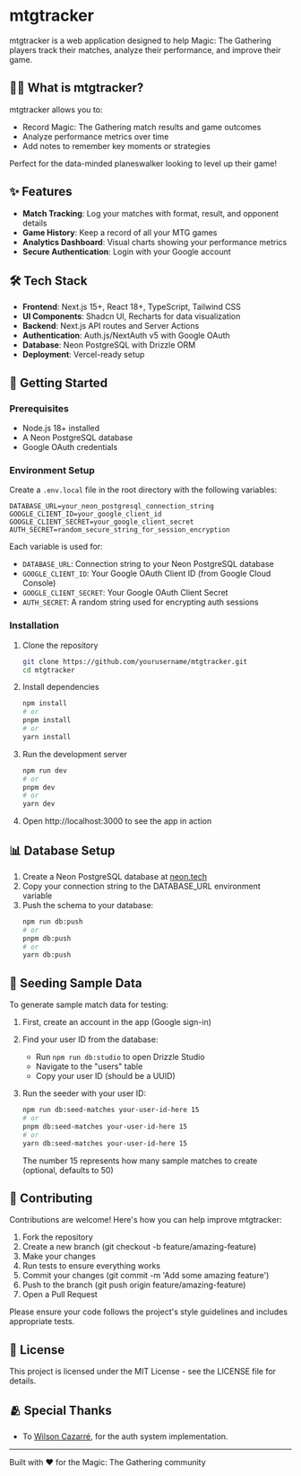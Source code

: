 # mtgtracker

mtgtracker is a web application designed to help Magic: The Gathering players track their matches, analyze their performance, and improve their game.

## 🧙‍♂️ What is mtgtracker?

mtgtracker allows you to:

- Record Magic: The Gathering match results and game outcomes
- Analyze performance metrics over time
- Add notes to remember key moments or strategies

Perfect for the data-minded planeswalker looking to level up their game!

## ✨ Features

- **Match Tracking**: Log your matches with format, result, and opponent details
- **Game History**: Keep a record of all your MTG games
- **Analytics Dashboard**: Visual charts showing your performance metrics
- **Secure Authentication**: Login with your Google account

## 🛠️ Tech Stack

- **Frontend**: Next.js 15+, React 18+, TypeScript, Tailwind CSS
- **UI Components**: Shadcn UI, Recharts for data visualization
- **Backend**: Next.js API routes and Server Actions
- **Authentication**: Auth.js/NextAuth v5 with Google OAuth
- **Database**: Neon PostgreSQL with Drizzle ORM
- **Deployment**: Vercel-ready setup

## 🚀 Getting Started

### Prerequisites

- Node.js 18+ installed
- A Neon PostgreSQL database
- Google OAuth credentials

### Environment Setup

Create a `.env.local` file in the root directory with the following variables:

```
DATABASE_URL=your_neon_postgresql_connection_string
GOOGLE_CLIENT_ID=your_google_client_id
GOOGLE_CLIENT_SECRET=your_google_client_secret
AUTH_SECRET=random_secure_string_for_session_encryption
```

Each variable is used for:

- `DATABASE_URL`: Connection string to your Neon PostgreSQL database
- `GOOGLE_CLIENT_ID`: Your Google OAuth Client ID (from Google Cloud Console)
- `GOOGLE_CLIENT_SECRET`: Your Google OAuth Client Secret
- `AUTH_SECRET`: A random string used for encrypting auth sessions

### Installation

1. Clone the repository

   ```bash
   git clone https://github.com/yourusername/mtgtracker.git
   cd mtgtracker
   ```
2. Install dependencies

   ```bash
   npm install
   # or
   pnpm install
   # or
   yarn install
   ```
3. Run the development server

   ```bash
   npm run dev
   # or
   pnpm dev
   # or
   yarn dev
   ```
4. Open http://localhost:3000 to see the app in action

## 📊 Database Setup

1. Create a Neon PostgreSQL database at [neon.tech](https://neon.tech)
2. Copy your connection string to the DATABASE_URL environment variable
3. Push the schema to your database:
   ```bash
   npm run db:push
   # or
   pnpm db:push
   # or
   yarn db:push
   ```

## 🌱 Seeding Sample Data

To generate sample match data for testing:

1. First, create an account in the app (Google sign-in)
2. Find your user ID from the database:

   - Run `npm run db:studio` to open Drizzle Studio
   - Navigate to the "users" table
   - Copy your user ID (should be a UUID)
3. Run the seeder with your user ID:

   ```bash
   npm run db:seed-matches your-user-id-here 15
   # or
   pnpm db:seed-matches your-user-id-here 15
   # or
   yarn db:seed-matches your-user-id-here 15
   ```

   The number 15 represents how many sample matches to create (optional, defaults to 50)

## 🤝 Contributing

Contributions are welcome! Here's how you can help improve mtgtracker:

1. Fork the repository
2. Create a new branch (git checkout -b feature/amazing-feature)
3. Make your changes
4. Run tests to ensure everything works
5. Commit your changes (git commit -m 'Add some amazing feature')
6. Push to the branch (git push origin feature/amazing-feature)
7. Open a Pull Request

Please ensure your code follows the project's style guidelines and includes appropriate tests.

## 📝 License

This project is licensed under the MIT License - see the LICENSE file for details.

## 🫂 Special Thanks

- To [Wilson Cazarré](https://github.com/WilsonCazarre), for the auth system implementation.

---

Built with ❤️ for the Magic: The Gathering community
